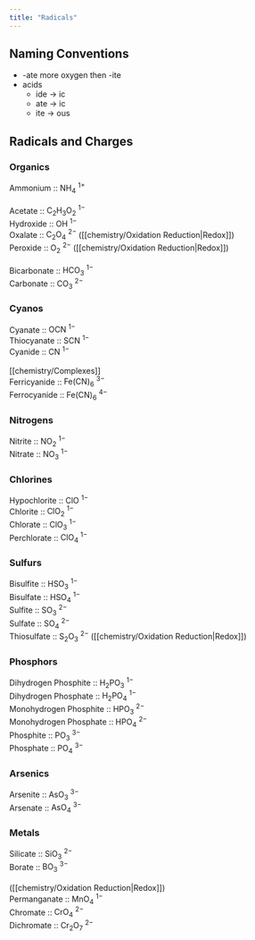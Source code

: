 ```yaml
---
title: "Radicals"
---
```

## Naming Conventions
- -ate more oxygen then -ite
- acids
	- ide -> ic
	- ate -> ic
	- ite -> ous
## Radicals and Charges
### Organics
Ammonium :: $\text{NH}_4\ ^{1+}$<br>
<br>
Acetate :: $\text{C}_2\text{H}_3\text{O}_2\ ^{1-}$<br>
Hydroxide :: $\text{OH}\ ^{1-}$<br>
Oxalate :: $\text{C}_2\text{O}_4\ ^{2-}$ ([[chemistry/Oxidation Reduction|Redox]])<br>
Peroxide :: $\text{O}_2\ ^{2-}$ ([[chemistry/Oxidation Reduction|Redox]])<br>
<br>
Bicarbonate :: $\text{HCO}_3\ ^{1-}$<br>
Carbonate :: $\text{CO}_3\ ^{2-}$<br>
### Cyanos
Cyanate :: $\text{OCN}\ ^{1-}$<br>
Thiocyanate :: $\text{SCN}\ ^{1-}$<br>
Cyanide :: $\text{CN}\ ^{1-}$<br>
<br>
[[chemistry/Complexes]]<br>
Ferricyanide :: $\text{Fe(CN)}_6\ ^{3-}$<br>
Ferrocyanide :: $\text{Fe(CN)}_6\ ^{4-}$<br>
### Nitrogens
Nitrite :: $\text{NO}_2\ ^{1-}$<br>
Nitrate :: $\text{NO}_3\ ^{1-}$<br>
### Chlorines
Hypochlorite :: $\text{ClO}\ ^{1-}$<br>
Chlorite :: $\text{ClO}_2\ ^{1-}$<br>
Chlorate :: $\text{ClO}_3\ ^{1-}$<br>
Perchlorate :: $\text{ClO}_4\ ^{1-}$<br>
### Sulfurs
Bisulfite :: $\text{HSO}_3\ ^{1-}$<br>
Bisulfate :: $\text{HSO}_4\ ^{1-}$<br>
Sulfite :: $\text{SO}_3\ ^{2-}$<br>
Sulfate :: $\text{SO}_4\ ^{2-}$<br>
Thiosulfate :: $\text{S}_2\text{O}_3\ ^{2-}$ ([[chemistry/Oxidation Reduction|Redox]])<br>
### Phosphors
Dihydrogen Phosphite :: $\text{H}_2\text{PO}_3\ ^{1-}$<br>
Dihydrogen Phosphate :: $\text{H}_2\text{PO}_4\ ^{1-}$<br>
Monohydrogen Phosphite :: $\text{HPO}_3\ ^{2-}$<br>
Monohydrogen Phosphate :: $\text{HPO}_4\ ^{2-}$<br>
Phosphite :: $\text{PO}_3\ ^{3-}$<br>
Phosphate :: $\text{PO}_4\ ^{3-}$<br>
### Arsenics
Arsenite :: $\text{AsO}_3\ ^{3-}$<br>
Arsenate :: $\text{AsO}_4\ ^{3-}$<br>
### Metals
Silicate :: $\text{SiO}_3\ ^{2-}$<br>
Borate :: $\text{BO}_3\ ^{3-}$<br>
<br>
([[chemistry/Oxidation Reduction|Redox]])<br>
Permanganate :: $\text{MnO}_4\ ^{1-}$<br>
Chromate :: $\text{CrO}_4\ ^{2-}$<br>
Dichromate :: $\text{Cr}_2\text{O}_7\ ^{2-}$<br>